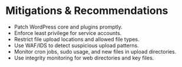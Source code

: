# Mitigations & Recommendations

- Patch WordPress core and plugins promptly.
- Enforce least privilege for service accounts.
- Restrict file upload locations and allowed file types.
- Use WAF/IDS to detect suspicious upload patterns.
- Monitor cron jobs, sudo usage, and new files in upload directories.
- Use integrity monitoring for web directories and key files.
